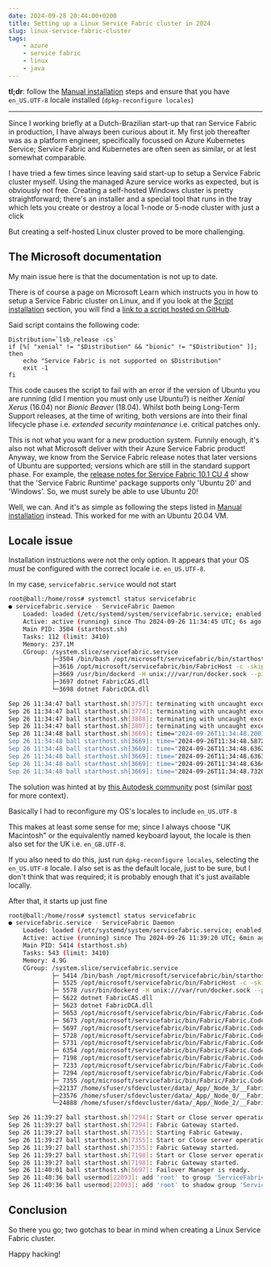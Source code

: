 ```yaml
---
date: 2024-09-28 20:44:00+0200
title: Setting up a Linux Service Fabric cluster in 2024
slug: linux-service-fabric-cluster
tags:
    - azure
    - service fabric
    - linux
    - java
---
```


**tl;dr**: follow the [Manual installation](https://learn.microsoft.com/en-us/azure/service-fabric/service-fabric-get-started-linux?tabs=sdksetupubuntu%2Clocalclusteroneboxcontainer#manual-installation) steps and ensure that you have `en_US.UTF-8` locale installed (`dpkg-reconfigure locales`)

---

Since I working briefly at a Dutch-Brazilian start-up that ran Service Fabric in production, I have always been curious about it. My first job thereafter was as a platform engineer, specifically focussed on Azure Kubernetes Service; Service Fabric and Kubernetes are often seen as similar, or at lest somewhat comparable.

I have tried a few times since leaving said start-up to setup a Service Fabric cluster myself. Using the managed Azure service works as expected, but is obviously not free. Creating a self-hosted Windows cluster is pretty straightforward; there's an installer and a special tool that runs in the tray which lets you create or destroy a local 1-node or 5-node cluster with just a click

But creating a self-hosted Linux cluster proved to be more challenging.

## The Microsoft documentation

My main issue here is that the documentation is not up to date.

There is of course a page on Microsoft Learn which instructs you in how to setup a Service Fabric cluster on Linux, and if you look at the [Script installation](https://learn.microsoft.com/en-us/azure/service-fabric/service-fabric-get-started-linux?tabs=sdksetupubuntu%2Clocalclusteroneboxcontainer#script-installation) section, you will find a [link to a script hosted on GitHub](https://raw.githubusercontent.com/Azure/service-fabric-scripts-and-templates/master/scripts/SetupServiceFabric/SetupServiceFabric.sh).

Said script contains the following code:

```
Distribution=`lsb_release -cs`
if [%[ "xenial" != "$Distribution" && "bionic" != "$Distribution" ]]; then
    echo "Service Fabric is not supported on $Distribution"
    exit -1
fi
```

This code causes the script to fail with an error if the version of Ubuntu you are running (did I mention you must only use Ubuntu?) is neither _Xenial Xerus_ (16.04) nor _Bionic Beaver_ (18.04). Whilst both being Long-Term Support releases, at the time of writing, both versions are into their final lifecycle phase i.e. _extended security maintenance_ i.e. critical patches only.

This is not what you want for a _new_ production system. Funnily enough, it's also not what Microsoft deliver with their Azure Service Fabric product! Anyway, we know from the Service Fabric release notes that later versions of Ubuntu are supported; versions which are still in the standard support phase. For example, the [release notes for Service Fabric 10.1 CU 4](https://github.com/microsoft/service-fabric/blob/master/release_notes/Service_Fabric_ReleaseNotes_101CU4.md) show that the 'Service Fabric Runtime' package supports only 'Ubuntu 20' and 'Windows'. So, we must surely be able to use Ubuntu 20!

Well, we can. And it's as simple as following the steps listed in [Manual installation](https://learn.microsoft.com/en-us/azure/service-fabric/service-fabric-get-started-linux?tabs=sdksetupubuntu%2Clocalclusteroneboxcontainer#manual-installation) instead. This worked for me with an Ubuntu 20.04 VM.

## Locale issue

Installation instructions were not the only option. It appears that your OS _must_ be configured with the correct locale i.e. `en_US.UTF-8`.

In my case, `servicefabric.service` would not start

```bash
root@ball:/home/ross# systemctl status servicefabric
● servicefabric.service - ServiceFabric Daemon
	Loaded: loaded (/etc/systemd/system/servicefabric.service; enabled; vendor preset: enabled)
	Active: active (running) since Thu 2024-09-26 11:34:45 UTC; 6s ago
	Main PID: 3504 (starthost.sh)
	Tasks: 112 (limit: 3410)
	Memory: 237.1M
	CGroup: /system.slice/servicefabric.service
			├─3504 /bin/bash /opt/microsoft/servicefabric/bin/starthost.sh
			├─3616 /opt/microsoft/servicefabric/bin/FabricHost -c -skipfabricsetup
			├─3669 /usr/bin/dockerd -H unix:///var/run/docker.sock --pidfile /home/sfuser/sfdevcluster/data/_sf_docker_pid/133718240874061580_sfdocker.pid
			├─3697 dotnet FabricCAS.dll
			└─3698 dotnet FabricDCA.dll

Sep 26 11:34:47 ball starthost.sh[3757]: terminating with uncaught exception of type std::runtime_error: collate_byname<char>::collate_byname failed to construct for en_US.UTF-8
Sep 26 11:34:47 ball starthost.sh[3774]: terminating with uncaught exception of type std::runtime_error: collate_byname<char>::collate_byname failed to construct for en_US.UTF-8
Sep 26 11:34:47 ball starthost.sh[3808]: terminating with uncaught exception of type std::runtime_error: collate_byname<char>::collate_byname failed to construct for en_US.UTF-8
Sep 26 11:34:47 ball starthost.sh[3807]: terminating with uncaught exception of type std::runtime_error: collate_byname<char>::collate_byname failed to construct for en_US.UTF-8
Sep 26 11:34:48 ball starthost.sh[3669]: time="2024-09-26T11:34:48.200147262Z" level=info msg="Default bridge (docker0) is assigned with an IP address 172.17.0.0/16. Daemon option --bip can be used to set a p>
Sep 26 11:34:48 ball starthost.sh[3669]: time="2024-09-26T11:34:48.587288757Z" level=info msg="Loading containers: done."
Sep 26 11:34:48 ball starthost.sh[3669]: time="2024-09-26T11:34:48.636215542Z" level=warning msg="WARNING: No swap limit support"
Sep 26 11:34:48 ball starthost.sh[3669]: time="2024-09-26T11:34:48.636374541Z" level=info msg="Docker daemon" commit=662f78c0b1bb5114172427cfcb40491d73159be2 containerd-snapshotter=false storage-driver=overla>
Sep 26 11:34:48 ball starthost.sh[3669]: time="2024-09-26T11:34:48.636459341Z" level=info msg="Daemon has completed initialization"
Sep 26 11:34:48 ball starthost.sh[3669]: time="2024-09-26T11:34:48.732063320Z" level=info msg="API listen on /var/run/docker.sock"
```

The solution was hinted at by [this Autodesk community](https://forums.autodesk.com/t5/eagle-forum/eagle-9-2-error-when-running-on-debian-buster-linux-x64/m-p/8357440/highlight/true#M17666) post (similar [post](https://gitlab.com/pdfgrep/pdfgrep/-/issues/32) for more context).

Basically I had to reconfigure my OS's locales to include `en_US.UTF-8`

This makes at least some sense for me; since I always choose "UK Macintosh" or the equivalently named keyboard layout, the locale is then also set for the UK i.e. `en_GB.UTF-8`.

If you also need to do this, just run `dpkg-reconfigure locales`, selecting the `en_US.UTF-8` locale. I also set is as the default locale, just to be sure, but I don't think that was required; it is probably enough that it's just available locally.

After that, it starts up just fine

```bash
root@ball:/home/ross# systemctl status servicefabric
● servicefabric.service - ServiceFabric Daemon
	Loaded: loaded (/etc/systemd/system/servicefabric.service; enabled; vendor preset: enabled)
	Active: active (running) since Thu 2024-09-26 11:39:20 UTC; 6min ago
	Main PID: 5414 (starthost.sh)
	Tasks: 543 (limit: 3410)
	Memory: 4.9G
	CGroup: /system.slice/servicefabric.service
			├─ 5414 /bin/bash /opt/microsoft/servicefabric/bin/starthost.sh
			├─ 5525 /opt/microsoft/servicefabric/bin/FabricHost -c -skipfabricsetup
			├─ 5578 /usr/bin/dockerd -H unix:///var/run/docker.sock --pidfile /home/sfuser/sfdevcluster/data/_sf_docker_pid/133718243624413540_sfdocker.pid
			├─ 5622 dotnet FabricCAS.dll
			├─ 5623 dotnet FabricDCA.dll
			├─ 5653 /opt/microsoft/servicefabric/bin/Fabric/Fabric.Code/Fabric
			├─ 5673 /opt/microsoft/servicefabric/bin/Fabric/Fabric.Code/Fabric
			├─ 5697 /opt/microsoft/servicefabric/bin/Fabric/Fabric.Code/Fabric
			├─ 5728 /opt/microsoft/servicefabric/bin/Fabric/Fabric.Code/Fabric
			├─ 5731 /opt/microsoft/servicefabric/bin/Fabric/Fabric.Code/Fabric
			├─ 6354 /opt/microsoft/servicefabric/bin/Fabric/Fabric.Code/FabricGateway.exe localhost:35653
			├─ 7198 /opt/microsoft/servicefabric/bin/Fabric/Fabric.Code/FabricGateway.exe localhost:41695
			├─ 7233 /opt/microsoft/servicefabric/bin/Fabric/Fabric.Code/FabricGateway.exe localhost:38963
			├─ 7294 /opt/microsoft/servicefabric/bin/Fabric/Fabric.Code/FabricGateway.exe localhost:45225
			├─ 7355 /opt/microsoft/servicefabric/bin/Fabric/Fabric.Code/FabricGateway.exe localhost:43547
			├─22137 /home/sfuser/sfdevcluster/data/_App/_Node_3/__FabricSystem_App4294967295/FileStoreService.Code.Current/FileStoreService.exe
			├─23576 /home/sfuser/sfdevcluster/data/_App/_Node_0/__FabricSystem_App4294967295/FileStoreService.Code.Current/FileStoreService.exe
			└─24888 /home/sfuser/sfdevcluster/data/_App/_Node_2/__FabricSystem_App4294967295/FileStoreService.Code.Current/FileStoreService.exe

Sep 26 11:39:27 ball starthost.sh[7294]: Start or Close server operation succeeded!
Sep 26 11:39:27 ball starthost.sh[7294]: Fabric Gateway started.
Sep 26 11:39:27 ball starthost.sh[7355]: Starting Fabric Gateway.
Sep 26 11:39:27 ball starthost.sh[7355]: Start or Close server operation succeeded!
Sep 26 11:39:27 ball starthost.sh[7355]: Fabric Gateway started.
Sep 26 11:39:27 ball starthost.sh[7198]: Start or Close server operation succeeded!
Sep 26 11:39:27 ball starthost.sh[7198]: Fabric Gateway started.
Sep 26 11:40:01 ball starthost.sh[5697]: Failover Manager is ready.
Sep 26 11:40:36 ball usermod[22093]: add 'root' to group 'ServiceFabricAllowedUsers'
Sep 26 11:40:36 ball usermod[22093]: add 'root' to shadow group 'ServiceFabricAllowedUsers'
```

## Conclusion

So there you go; two gotchas to bear in mind when creating a Linux Service Fabric cluster.

Happy hacking!
